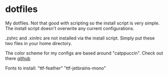 # dotfiles
My dotfiles.
Not that good with scripting so the install script is very simple. The install script doesn't overwrite any current configurations.

.zshrc and .xinitrc are not installed via the install script. Simply put these two files in your home directory.

The color scheme for my configs are based around "catppuccin". Check out there [github](https://github.com/catppuccin/catppuccin)

Fonts to install:
"ttf-feather"
"ttf-jetbrains-mono"
